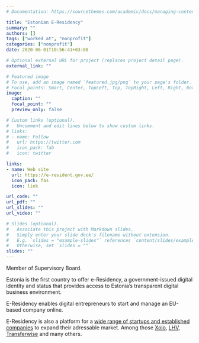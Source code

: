 ```yaml
---
# Documentation: https://sourcethemes.com/academic/docs/managing-content/

title: "Estonian E-Residency"
summary: ""
authors: []
tags: ["worked at", "nonprofit"]
categories: ["nonprofit"]
date: 2020-06-01T10:56:41+03:00

# Optional external URL for project (replaces project detail page).
external_link: ""

# Featured image
# To use, add an image named `featured.jpg/png` to your page's folder.
# Focal points: Smart, Center, TopLeft, Top, TopRight, Left, Right, BottomLeft, Bottom, BottomRight.
image:
  caption: ""
  focal_point: ""
  preview_only: false

# Custom links (optional).
#   Uncomment and edit lines below to show custom links.
# links:
# - name: Follow
#   url: https://twitter.com
#   icon_pack: fab
#   icon: twitter

links:
- name: Web site
  url: https://e-resident.gov.ee/
  icon_pack: fas
  icon: link

url_code: ""
url_pdf: ""
url_slides: ""
url_video: ""

# Slides (optional).
#   Associate this project with Markdown slides.
#   Simply enter your slide deck's filename without extension.
#   E.g. `slides = "example-slides"` references `content/slides/example-slides.md`.
#   Otherwise, set `slides = ""`.
slides: ""
---
```

Member of Supervisory Board.

Estonia is the first country to offer e-Residency, a government-issued digital identity and status that provides access to Estonia’s transparent digital business environment.

E-Residency enables digital entrepreneurs to start and manage an EU-based company online.

E-Residency is also a platform for a [wide range of startups and established companies](https://e-resident.gov.ee/marketplace/service-providers/) to expand their adressable market. Among those [Xolo](project/xolo), [LHV](/project/lhv), [Transferwise](/project/transferwise) and many others.
